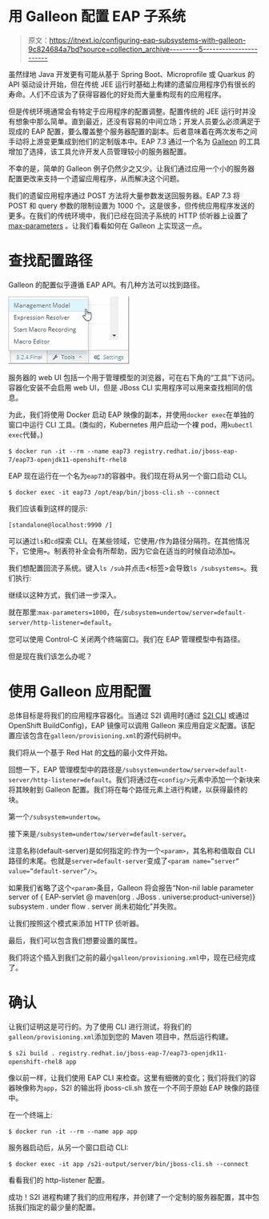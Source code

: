 # 用 Galleon 配置 EAP 子系统

> 原文：<https://itnext.io/configuring-eap-subsystems-with-galleon-9c824684a7bd?source=collection_archive---------5----------------------->

虽然绿地 Java 开发更有可能从基于 Spring Boot、Microprofile 或 Quarkus 的 API 驱动设计开始，但在传统 JEE 运行时基础上构建的遗留应用程序仍有很长的寿命。人们不应该为了获得容器化的好处而大量重构现有的应用程序。

但是传统环境通常会有特定于应用程序的配置调整。配置传统的 JEE 运行时并没有想象中那么简单。直到最近，还没有容易的中间立场；开发人员要么必须满足于现成的 EAP 配置，要么覆盖整个服务器配置的副本。后者意味着在两次发布之间手动将上游变更集成到他们的定制版本中。EAP 7.3 通过一个名为 [Galleon](https://docs.wildfly.org/galleon/) 的工具增加了选择，该工具允许开发人员管理较小的服务器配置。

不幸的是，简单的 Galleon 例子仍然少之又少。让我们通过应用一个小的服务器配置更改来支持一个遗留应用程序，从而解决这个问题。

我们的遗留应用程序通过 POST 方法将大量参数发送回服务器。EAP 7.3 将 POST 和 query 参数的限制设置为 1000 个。这是很多，但传统应用程序发送的更多。在我们的传统环境中，我们已经在回流子系统的 HTTP 侦听器上设置了 [max-parameters](https://access.redhat.com/solutions/2757361) 。让我们看看如何在 Galleon 上实现这一点。

# 查找配置路径

Galleon 的配置似乎遵循 EAP API。有几种方法可以找到路径。

![](img/5a45f439d0a8a156e21c4a2eed55afd1.png)

服务器的 web UI 包括一个用于管理模型的浏览器，可在右下角的“工具”下访问。容器化安装不会启用 web UI，但是 JBoss CLI 实用程序可以用来查找相同的信息。

为此，我们将使用 Docker 启动 EAP 映像的副本，并使用`docker exec`在单独的窗口中运行 CLI 工具。(类似的，Kubernetes 用户启动一个裸 pod，用`kubectl exec`代替。)

`$ docker run -it --rm --name eap73 registry.redhat.io/jboss-eap-7/eap73-openjdk11-openshift-rhel8`

EAP 现在运行在一个名为`eap73`的容器中。我们现在将从另一个窗口启动 CLI。

`$ docker exec -it eap73 /opt/eap/bin/jboss-cli.sh --connect`

我们应该看到这样的提示:

`[standalone@localhost:9990 /]`

可以通过`ls`和`cd`探索 CLI。在某些领域，它使用`/`作为路径分隔符。在其他情况下，它使用`=`。制表符补全会有所帮助，因为它会在适当的时候自动添加`=`。

我们想配置回流子系统。键入`ls /sub`并点击<标签>会导致`ls /subsystems=`。我们执行:

继续以这种方式，我们进一步深入。

就在那里:`max-parameters=1000`，在`/subsystem=undertow/server=default-server/http-listener=default`。

您可以使用 Control-C 关闭两个终端窗口。我们在 EAP 管理模型中有路径。

但是现在我们该怎么办呢？

# 使用 Galleon 应用配置

总体目标是将我们的应用程序容器化。当通过 S2I 调用时(通过 [S2I CLI](https://github.com/openshift/source-to-image/releases) 或通过 OpenShift BuildConfig)，EAP 镜像可以调用 Galleon 来应用自定义配置。该配置应该包含在`galleon/provisioning.xml`的源代码树中。

我们将从一个基于 Red Hat 的[文档](https://access.redhat.com/documentation/en-us/red_hat_jboss_enterprise_application_platform/7.3/html/getting_started_with_jboss_eap_for_openshift_container_platform/capability-trimming-eap-foropenshift_default#custom-provisioning-files-jboss-eap_default)的最小文件开始。

回想一下，EAP 管理模型中的路径是`/subsystem=undertow/server=default-server/http-listener=default`。我们将通过在`<config/>`元素中添加一个新块来将其映射到 Galleon 配置。我们将在每个路径元素上进行构建，以获得最终的块。

第一个`/subsystem=undertow`。

接下来是`/subsystem=undertow/server=default-server`。

注意名称(default-server)是如何指定的:作为一个`<param>`，其名称和值取自 CLI 路径的末尾。也就是`server=default-server`变成了`<param name=”server” value=”default-server”/>`。

如果我们省略了这个`<param>`条目，Galleon 将会报告“Non-nil lable parameter server of { EAP-servlet @ maven(org . JBoss . universe:product-universe)} subsystem . under flow . server 尚未初始化”并失败。

让我们按照这个模式来添加 HTTP 侦听器。

最后，我们可以包含我们想要设置的属性。

我们将这个插入到我们之前的最小`galleon/provisioning.xml`中，现在已经完成了。

# 确认

让我们证明这是可行的。为了使用 CLI 进行测试，将我们的`galleon/provisioning.xml`添加到您的 Maven 项目中，然后运行构建。

`$ s2i build . registry.redhat.io/jboss-eap-7/eap73-openjdk11-openshift-rhel8 app`

像以前一样，让我们使用 EAP CLI 来检查。这里有细微的变化；我们将我们的容器映像称为`app`，S2I 的输出将 jboss-cli.sh 放在一个不同于原始 EAP 映像的路径中。

在一个终端上:

`$ docker run -it --rm --name app app`

服务器启动后，从另一个窗口启动 CLI:

`$ docker exec -it app /s2i-output/server/bin/jboss-cli.sh --connect`

看看我们的 http-listener 配置。

成功！S2I 进程构建了我们的应用程序，并创建了一个定制的服务器配置，其中包括我们指定的最少量的配置。
